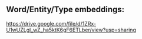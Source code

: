 ## Word/Entity/Type embeddings:

https://drive.google.com/file/d/1ZRx-U1wUZLgl_wZ_ha5ktK6gF6ETLber/view?usp=sharing
